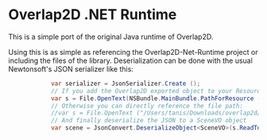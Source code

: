 Overlap2D .NET Runtime
======================

This is a simple port of the original Java runtime of Overlap2D. 

Using this is as simple as referencing the Overlap2D-Net-Runtime project or including the files of the library.
Deserialization can be done with the usual Newtonsoft's JSON serializer like this:

```C#
			var serializer = JsonSerializer.Create ();
			// If you add the Overlap2D exported object to your Resources folder on Mac use the following:
			var s = File.OpenText(NSBundle.MainBundle.PathForResource ("export/scenes/MainScene.dt", null));
			// Otherwise you can directly reference the file path:
			//var s = File.OpenText ("/Users/tanis/Downloads/overlap2d/examples/OverlapDemo/scenes/MainScene.dt");
			// And finally deserialize the JSON to a SceneVO object
			var scene = JsonConvert.DeserializeObject<SceneVO>(s.ReadToEnd());
```